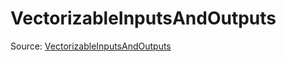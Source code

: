 # VectorizableInputsAndOutputs

Source: [VectorizableInputsAndOutputs](../csrc/scheduler/compile_time_info.h#L94)
